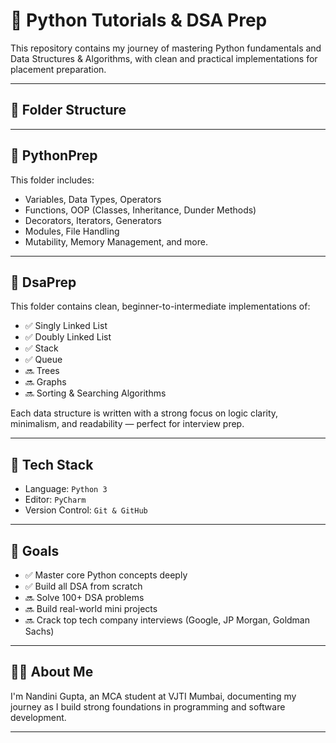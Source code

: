 # 🐍 Python Tutorials & DSA Prep

This repository contains my journey of mastering Python fundamentals and Data Structures & Algorithms, with clean and practical implementations for placement preparation.

---

## 📁 Folder Structure


---

## 📘 PythonPrep

This folder includes:
- Variables, Data Types, Operators
- Functions, OOP (Classes, Inheritance, Dunder Methods)
- Decorators, Iterators, Generators
- Modules, File Handling
- Mutability, Memory Management, and more.

---

## 📗 DsaPrep

This folder contains clean, beginner-to-intermediate implementations of:
- ✅ Singly Linked List
- ✅ Doubly Linked List
- ✅ Stack
- ✅ Queue
- 🔜 Trees
- 🔜 Graphs
- 🔜 Sorting & Searching Algorithms

Each data structure is written with a strong focus on logic clarity, minimalism, and readability — perfect for interview prep.

---

## 🔧 Tech Stack

- Language: `Python 3`
- Editor: `PyCharm`
- Version Control: `Git & GitHub`

---

## 🚀 Goals

- ✅ Master core Python concepts deeply
- ✅ Build all DSA from scratch
- 🔜 Solve 100+ DSA problems
- 🔜 Build real-world mini projects
- 🔜 Crack top tech company interviews (Google, JP Morgan, Goldman Sachs)

---

## 🙋‍♀️ About Me

I'm Nandini Gupta, an MCA student at VJTI Mumbai, documenting my journey as I build strong foundations in programming and software development.

---


